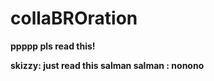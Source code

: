 # collaBROration
<b> ppppp
<b> pls read this!

<b> skizzy: just read this salman
<b> salman : nonono
